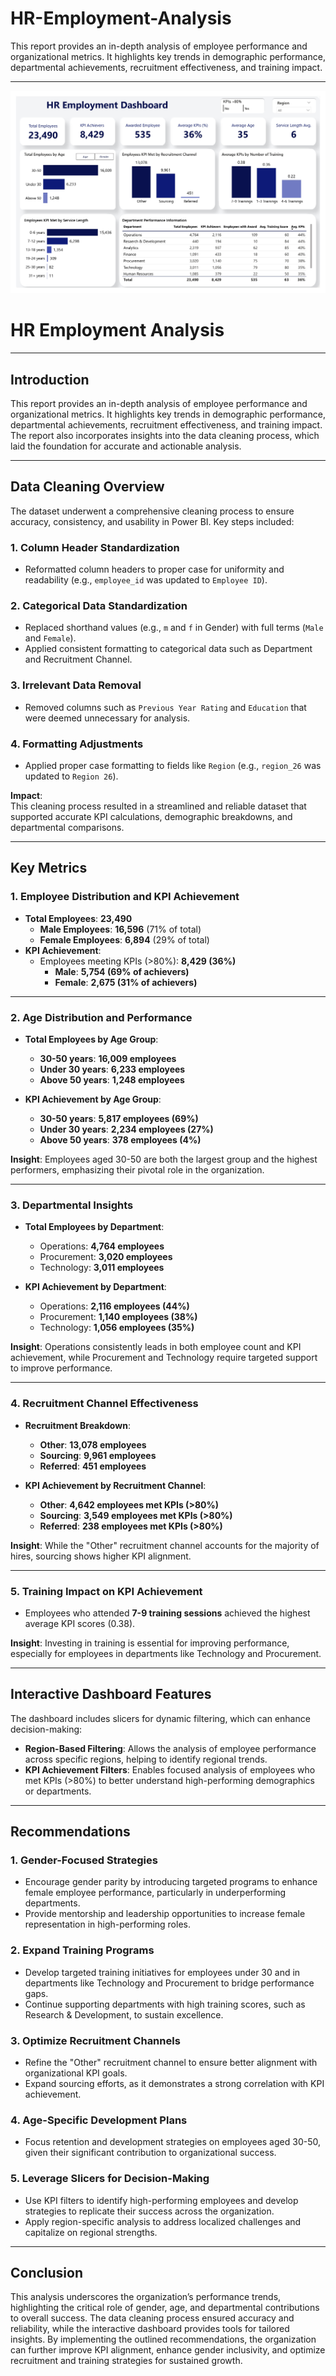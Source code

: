 # HR-Employment-Analysis
This report provides an in-depth analysis of employee performance and organizational metrics. It highlights key trends in demographic performance, departmental achievements, recruitment effectiveness, and training impact. 

---

![](https://github.com/Olowookere-Abidemi/HR-Employment-Analysis/blob/main/HR%20Dashboard..jpg)


# HR Employment Analysis

---

## **Introduction**
This report provides an in-depth analysis of employee performance and organizational metrics. It highlights key trends in demographic performance, departmental achievements, recruitment effectiveness, and training impact. The report also incorporates insights into the data cleaning process, which laid the foundation for accurate and actionable analysis.

---

## **Data Cleaning Overview**
The dataset underwent a comprehensive cleaning process to ensure accuracy, consistency, and usability in Power BI. Key steps included:

### 1. **Column Header Standardization**
- Reformatted column headers to proper case for uniformity and readability (e.g., `employee_id` was updated to `Employee ID`).

### 2. **Categorical Data Standardization**
- Replaced shorthand values (e.g., `m` and `f` in Gender) with full terms (`Male` and `Female`).
- Applied consistent formatting to categorical data such as Department and Recruitment Channel.

### 3. **Irrelevant Data Removal**
- Removed columns such as `Previous Year Rating` and `Education` that were deemed unnecessary for analysis.

### 4. **Formatting Adjustments**
- Applied proper case formatting to fields like `Region` (e.g., `region_26` was updated to `Region 26`).

**Impact**:  
This cleaning process resulted in a streamlined and reliable dataset that supported accurate KPI calculations, demographic breakdowns, and departmental comparisons.

---

## **Key Metrics**

### 1. **Employee Distribution and KPI Achievement**
- **Total Employees**: **23,490**  
  - **Male Employees**: **16,596** (71% of total)  
  - **Female Employees**: **6,894** (29% of total)  
- **KPI Achievement**:  
  - Employees meeting KPIs (>80%): **8,429 (36%)**  
    - **Male**: **5,754 (69% of achievers)**  
    - **Female**: **2,675 (31% of achievers)**  

---

### 2. **Age Distribution and Performance**
- **Total Employees by Age Group**:  
  - **30-50 years**: **16,009 employees**  
  - **Under 30 years**: **6,233 employees**  
  - **Above 50 years**: **1,248 employees**  

- **KPI Achievement by Age Group**:  
  - **30-50 years**: **5,817 employees (69%)**  
  - **Under 30 years**: **2,234 employees (27%)**  
  - **Above 50 years**: **378 employees (4%)**  

**Insight**: Employees aged 30-50 are both the largest group and the highest performers, emphasizing their pivotal role in the organization.

---

### 3. **Departmental Insights**
- **Total Employees by Department**:  
  - Operations: **4,764 employees**  
  - Procurement: **3,020 employees**  
  - Technology: **3,011 employees**  

- **KPI Achievement by Department**:  
  - Operations: **2,116 employees (44%)**  
  - Procurement: **1,140 employees (38%)**  
  - Technology: **1,056 employees (35%)**  

**Insight**: Operations consistently leads in both employee count and KPI achievement, while Procurement and Technology require targeted support to improve performance.

---

### 4. **Recruitment Channel Effectiveness**
- **Recruitment Breakdown**:  
  - **Other**: **13,078 employees**  
  - **Sourcing**: **9,961 employees**  
  - **Referred**: **451 employees**  

- **KPI Achievement by Recruitment Channel**:  
  - **Other**: **4,642 employees met KPIs (>80%)**  
  - **Sourcing**: **3,549 employees met KPIs (>80%)**  
  - **Referred**: **238 employees met KPIs (>80%)**  

**Insight**: While the "Other" recruitment channel accounts for the majority of hires, sourcing shows higher KPI alignment.

---

### 5. **Training Impact on KPI Achievement**
- Employees who attended **7-9 training sessions** achieved the highest average KPI scores (0.38).  

**Insight**: Investing in training is essential for improving performance, especially for employees in departments like Technology and Procurement.

---

## **Interactive Dashboard Features**
The dashboard includes slicers for dynamic filtering, which can enhance decision-making:

- **Region-Based Filtering**: Allows the analysis of employee performance across specific regions, helping to identify regional trends.  
- **KPI Achievement Filters**: Enables focused analysis of employees who met KPIs (>80%) to better understand high-performing demographics or departments.  

---

## **Recommendations**

### 1. **Gender-Focused Strategies**
- Encourage gender parity by introducing targeted programs to enhance female employee performance, particularly in underperforming departments.
- Provide mentorship and leadership opportunities to increase female representation in high-performing roles.

### 2. **Expand Training Programs**
- Develop targeted training initiatives for employees under 30 and in departments like Technology and Procurement to bridge performance gaps.
- Continue supporting departments with high training scores, such as Research & Development, to sustain excellence.

### 3. **Optimize Recruitment Channels**
- Refine the "Other" recruitment channel to ensure better alignment with organizational KPI goals.
- Expand sourcing efforts, as it demonstrates a strong correlation with KPI achievement.

### 4. **Age-Specific Development Plans**
- Focus retention and development strategies on employees aged 30-50, given their significant contribution to organizational success.

### 5. **Leverage Slicers for Decision-Making**
- Use KPI filters to identify high-performing employees and develop strategies to replicate their success across the organization.
- Apply region-specific analysis to address localized challenges and capitalize on regional strengths.

---

## **Conclusion**
This analysis underscores the organization’s performance trends, highlighting the critical role of gender, age, and departmental contributions to overall success. The data cleaning process ensured accuracy and reliability, while the interactive dashboard provides tools for tailored insights. By implementing the outlined recommendations, the organization can further improve KPI alignment, enhance gender inclusivity, and optimize recruitment and training strategies for sustained growth.

